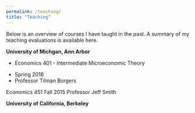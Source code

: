 ```yaml
---
permalink: /teaching/
title: "Teaching"
---
```

Below is an overview of courses I have taught in the past. A summary of my teaching evaluations is available here.

**University of Michgan, Ann Arbor**

* Economics 401 - Intermediate Microeconomic Theory
+ Spring 2016
+ Professor Tilman Borgers

Economics 451
Fall 2015
Professor Jeff Smith 

**University of California, Berkeley**


